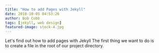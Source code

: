 ```yaml
---
title: "How to add Pages with Jekyll"
date: 2018-10-05 04:53:26
author: Bob Cobb
tags: [jekyll, web design]
featured-image: stock-4.jpg
---
```

Let's find out how to add pages with Jekyll <!-- more -->The first thing we want to do is to create a file in the root of our project directory.
